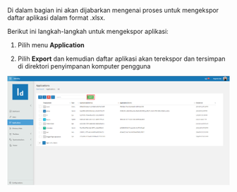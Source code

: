 Di dalam bagian ini akan dijabarkan mengenai proses untuk mengekspor daftar aplikasi dalam format .xlsx.

Berikut ini langkah-langkah untuk mengekspor aplikasi:

1. Pilih menu **Application**

2. Pilih **Export** dan kemudian daftar aplikasi akan terekspor dan tersimpan di direktori penyimpanan komputer pengguna

![Gambar](_static/Gambar3.4.png/?sanitize=true)